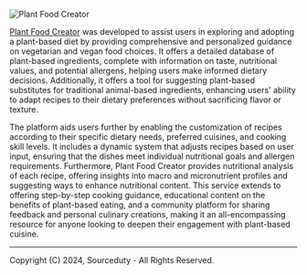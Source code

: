 ![Plant Food Creator](https://github.com/sourceduty/Plant_Food_Creator/assets/123030236/40f1321b-0141-4be6-bf7e-a2caa33506d2)

[Plant Food Creator](https://chat.openai.com/g/g-zlXPcBNm1-plant-food-creator) was developed to assist users in exploring and adopting a plant-based diet by providing comprehensive and personalized guidance on vegetarian and vegan food choices. It offers a detailed database of plant-based ingredients, complete with information on taste, nutritional values, and potential allergens, helping users make informed dietary decisions. Additionally, it offers a tool for suggesting plant-based substitutes for traditional animal-based ingredients, enhancing users' ability to adapt recipes to their dietary preferences without sacrificing flavor or texture.

The platform aids users further by enabling the customization of recipes according to their specific dietary needs, preferred cuisines, and cooking skill levels. It includes a dynamic system that adjusts recipes based on user input, ensuring that the dishes meet individual nutritional goals and allergen requirements. Furthermore, Plant Food Creator provides nutritional analysis of each recipe, offering insights into macro and micronutrient profiles and suggesting ways to enhance nutritional content. This service extends to offering step-by-step cooking guidance, educational content on the benefits of plant-based eating, and a community platform for sharing feedback and personal culinary creations, making it an all-encompassing resource for anyone looking to deepen their engagement with plant-based cuisine.

***
Copyright (C) 2024, Sourceduty - All Rights Reserved.

